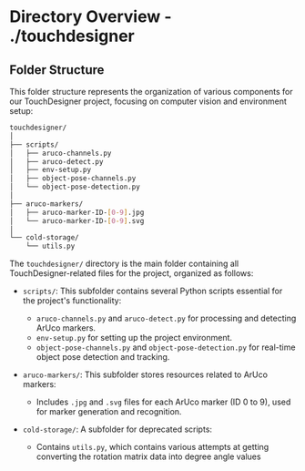 # Directory Overview - ./touchdesigner

## Folder Structure
This folder structure represents the organization of various components for our TouchDesigner project,  focusing on computer vision and environment setup:


```bash
touchdesigner/
│
├── scripts/
│   ├── aruco-channels.py
│   ├── aruco-detect.py
│   ├── env-setup.py
│   ├── object-pose-channels.py
│   └── object-pose-detection.py
│
├── aruco-markers/
│   ├── aruco-marker-ID-[0-9].jpg
│   └── aruco-marker-ID-[0-9].svg
│
└── cold-storage/
    └── utils.py
```

The `touchdesigner/` directory is the main folder containing all TouchDesigner-related files for the project, organized as follows:

- `scripts/`: This subfolder contains several Python scripts essential for the project's functionality:
  - `aruco-channels.py` and `aruco-detect.py` for processing and detecting ArUco markers.
  - `env-setup.py` for setting up the project environment.
  - `object-pose-channels.py` and `object-pose-detection.py` for real-time object pose detection and tracking.

- `aruco-markers/`: This subfolder stores resources related to ArUco markers:
  - Includes `.jpg` and `.svg` files for each ArUco marker (ID 0 to 9), used for marker generation and recognition.

- `cold-storage/`: A subfolder for deprecated scripts:
  - Contains `utils.py`, which contains various attempts at getting converting the rotation matrix data into degree angle values

